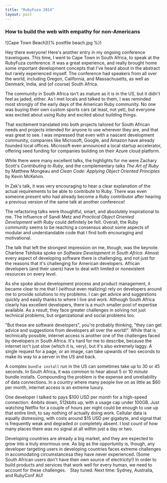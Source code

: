 ```yaml
---
title: "RubyFuza 2014"
layout: post
---
```


### How to build the web with empathy for non-Americans

![Cape Town Beach]({% postfile beach.jpg %})

Hey there everyone! Here's another entry in my ongoing conference travelogues. This time, I went to Cape Town in South Africa, to speak at the RubyFuza conference. It was a great experience, and really brought home some important development concepts that I've heard about in the abstract but rarely experienced myself. The conference had speakers from all over the world, including Oregon, California, and Massachusetts, as well as Denmark, India, and (of course) South Africa.

The community in South Africa isn't as mature as it is in the US, but it didn't feel as jaded, either. As I met locals and talked to them, I was reminded most strongly of the early days of the American Ruby community. No one was buying their own custom sports cars (at least, not yet), but everyone was excited about using Ruby and excited about building things. 

That excitement translated into both projects tailored for South African needs and projects intended for anyone to use wherever they are, and that was great to see. I was impressed that even with a nascent development community, companies like Microsoft, Google, and Amazon have already founded local offices. Microsoft even announced a local startup accelerator, offering seed funding for companies building on their Azure cloud platform.

While there were many excellent talks, the highlights for me were Zachary Scott's _Contributing to Ruby_, and the complementary talks _The Art of Ruby_ by Matthew Mongeau and _Clean Code: Applying Object Oriented Principles_ by Kevin McKelvin.

In Zak's talk, it was very encouraging to hear a clear explanation of the actual requirements to be able to contribute to Ruby. There was even someone present who had already become a Ruby contributor after hearing a previous version of the same talk at another conference!

The refactoring talks were thoughtful, smart, and absolutely inspirational to me. The influence of Sandi Metz and _Practical Object Oriented Development with Ruby_ could definitely be felt. Overall, the Ruby community seems to be reaching a consensus about some aspects of modular and understandable code that I find both encouraging and motivational.

The talk that left the strongest impression on me, though, was the keynote. Charlene Tshitoka spoke on _Software Development in South Africa_. Almost every aspect of developing software there is challenging, and not just for the reasons that it's challenging for American developers. African developers (and their users) have to deal with limited or nonexistent resources on every level.

As she spoke about development process and product management, it became clear to me that I (without even realizing) rely on developers around me to provide solutions to my problems. I can get advice and suggestions quickly and easily thanks to where I live and work. Although South Africa clearly has excellent developers, there is a much smaller pool of expertise available. As a result, they face greater challenges in solving not just technical problems, but organizational and social problems too.

"But these are software developers", you're probably thinking, "they can get advice and suggestions from developers all over the world!". While that is technically possible, internet access is another one of the challenges faced by developers in South Africa. It's hard for me to describe, because the internet isn't just slow (which it is, very), but it's also extremely laggy. A single request for a page, or an image, can take upwards of two seconds to make its way to a server in the US and back.

A complex `bundle install` run in the US can sometimes take up to 30 or 45 seconds. In South Africa, it was common to hear about 5 or 10 _minute_ bundle installs. Compounding the problem is the expense and unreliability of data connections. In a country where many people live on as little as $60 per month, internet access is an extreme luxury.

One developer I talked to pays $100 USD per month for a high-speed connection: 4mbits down, 512kbits up, with a usage cap under 100GB. Just watching Netflix for a couple of hours per night could be enough to use up that entire limit, to say nothing of actually doing work. Cellular data is equally distressing, with costs around $15 USD per gigabyte, and signal that is frequently weak and degraded or completely absent. I lost count of how many places there was no signal at all within just a day or two. 

Developing countries are already a big market, and they are expected to grow into a truly enormous one. As big as the opportunity is, though, any developer targeting users in developing countries faces extreme challenges in accomodating circumstancesa they have never experienced. (Some South African users don't have their own source of electricity!) In order to build products and services that work well for every human, we need to account for these challenges.
  
Stay tuned. Next time: Sydney, Australia, and RubyConf AU!

